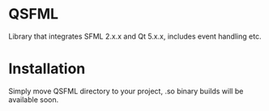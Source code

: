 # QSFML
Library that integrates SFML 2.x.x and Qt 5.x.x, includes event handling etc.

# Installation
Simply move QSFML directory to your project, .so binary builds will be available soon.
